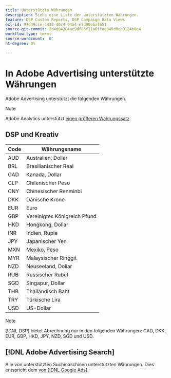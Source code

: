 ```yaml
---
title: Unterstützte Währungen
description: Siehe eine Liste der unterstützten Währungen.
feature: DSP Custom Reports, DSP Campaign Data Views
exl-id: 97d49cce-4438-40c4-94a4-e5d90ebaf651
source-git-commit: 2d4d04204ac9df86f11a6ffee349d0cb0124b0e4
workflow-type: tm+mt
source-wordcount: '0'
ht-degree: 0%

---
```


# In Adobe Advertising unterstützte Währungen

Adobe Advertising unterstützt die folgenden Währungen.


>[!NOTE]
>
>Adobe Analytics unterstützt [einen größeren Währungssatz](https://experienceleague.adobe.com/docs/analytics/implementation/vars/config-vars/currencycode.html).

## DSP und Kreativ

| Code | Währungsname |
| ------ | -------------- |
| AUD | Australien, Dollar |
| BRL | Brasilianischer Real |
| CAD | Kanada, Dollar |
| CLP | Chilenischer Peso |
| CNY | Chinesischer Renminbi |
| DKK | Dänische Krone |
| EUR | Euro |
| GBP | Vereinigtes Königreich Pfund |
| HKD | Hongkong, Dollar |
| INR | Indien, Rupie |
| JPY | Japanischer Yen |
| MXN | Mexiko, Peso |
| MYR | Malaysischer Ringgit |
| NZD | Neuseeland, Dollar |
| RUB | Russischer Rubel |
| SGD | Singapur, Dollar |
| THB | Thailändisch Baht |
| TRY | Türkische Lira |
| USD | US-Dollar |

>[!NOTE]
>
> [!DNL DSP] bietet Abrechnung nur in den folgenden Währungen: CAD, DKK, EUR, GBP, HKD, JPY, NZD, SGD und USD.

## [!DNL Adobe Advertising Search]

Alle von unterstützten Suchmaschinen unterstützten Währungen. Dies entspricht dem [von [!DNL Google Ads]](https://developers.google.com/adwords/api/docs/appendix/codes-formats#currency-codes).

